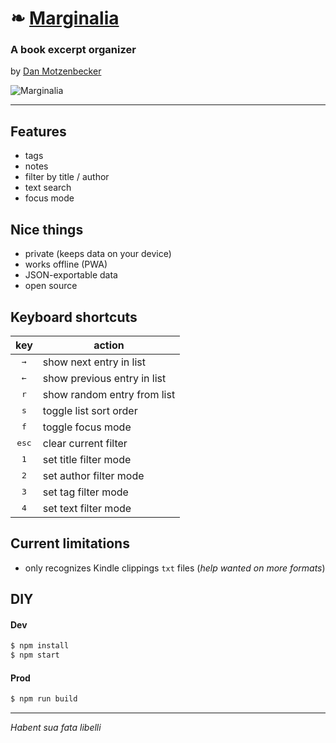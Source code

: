 # ❧ [Marginalia](https://oxism.com/marginalia)

### A book excerpt organizer

by [Dan Motzenbecker](https://oxism.com)

![Marginalia](https://user-images.githubusercontent.com/302080/58527465-c1f01d00-81a0-11e9-9001-d3442d20c27d.png)

---

## Features

- tags
- notes
- filter by title / author
- text search
- focus mode

## Nice things

- private (keeps data on your device)
- works offline (PWA)
- JSON-exportable data
- open source

## Keyboard shortcuts

|      key       | action                      |
| :------------: | --------------------------- |
|  <kbd>→</kbd>  | show next entry in list     |
|  <kbd>←</kbd>  | show previous entry in list |
|  <kbd>r</kbd>  | show random entry from list |
|  <kbd>s</kbd>  | toggle list sort order      |
|  <kbd>f</kbd>  | toggle focus mode           |
| <kbd>esc</kbd> | clear current filter        |
|  <kbd>1</kbd>  | set title filter mode       |
|  <kbd>2</kbd>  | set author filter mode      |
|  <kbd>3</kbd>  | set tag filter mode         |
|  <kbd>4</kbd>  | set text filter mode        |

## Current limitations

- only recognizes Kindle clippings `txt` files (_help wanted on more formats_)

## DIY

#### Dev

```sh
$ npm install
$ npm start
```

#### Prod

```sh
$ npm run build
```

---

_Habent sua fata libelli_
